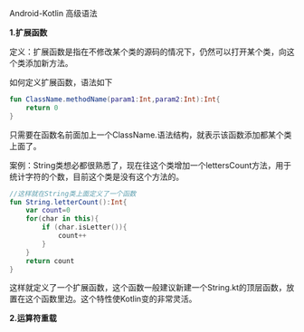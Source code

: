 Android-Kotlin 高级语法

**1.扩展函数**

定义：扩展函数是指在不修改某个类的源码的情况下，仍然可以打开某个类，向这个类添加新方法。

如何定义扩展函数，语法如下

```kotlin
fun ClassName.methodName(param1:Int,param2:Int):Int{
    return 0
}
```

只需要在函数名前面加上一个ClassName.语法结构，就表示该函数添加都某个类上面了。



案例：String类想必都很熟悉了，现在往这个类增加一个lettersCount方法，用于统计字符的个数，目前这个类是没有这个方法的。

```kotlin
//这样就在String类上面定义了一个函数
fun String.letterCount():Int{
    var count=0
    for(char in this){
        if (char.isLetter()){
            count++
        }
    }
    return count
}
```

这样就定义了一个扩展函数，这个函数一般建议新建一个String.kt的顶层函数，放置在这个函数里边。这个特性使Kotlin变的非常灵活。



**2.运算符重载**






